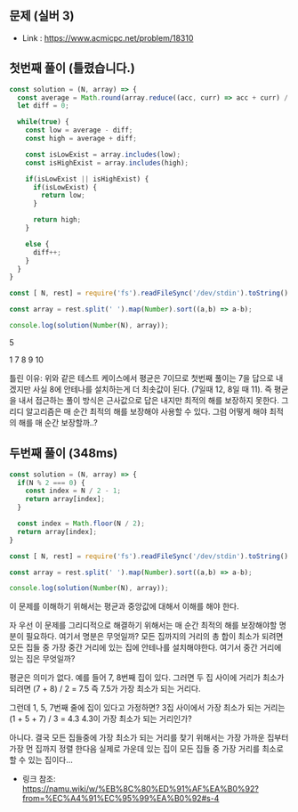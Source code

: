 ## 문제 (실버 3)    

- Link : https://www.acmicpc.net/problem/18310


## 첫번째 풀이 (틀렸습니다.)         

```javascript
const solution = (N, array) => {
  const average = Math.round(array.reduce((acc, curr) => acc + curr) / N);
  let diff = 0;

  while(true) {
    const low = average - diff;
    const high = average + diff;

    const isLowExist = array.includes(low);
    const isHighExist = array.includes(high);

    if(isLowExist || isHighExist) {
      if(isLowExist) {
        return low;
      }

      return high;
    }

    else {
      diff++;
    }
  }
}

const [ N, rest] = require('fs').readFileSync('/dev/stdin').toString().trim().split('\n');

const array = rest.split(' ').map(Number).sort((a,b) => a-b);

console.log(solution(Number(N), array));
```

5

1 7 8 9 10

틀린 이유: 위와 같은 테스트 케이스에서 평균은 7이므로 첫번째 풀이는 7을 답으로 내겠지만 사실 8에 안테나를 설치하는게 더 최솟값이 된다. (7일때 12, 8일 때 11). 즉 평균을 내서 접근하는 풀이 방식은 근사값으로 답은 내지만 최적의 해를 보장하지 못한다. 그리디 알고리즘은 매 순간 최적의 해를 보장해야 사용할 수 있다. 그럼 어떻게 해야 최적의 해를 매 순간 보장할까..?


## 두번째 풀이 (348ms)  

```javascript
const solution = (N, array) => {
  if(N % 2 === 0) {
    const index = N / 2 - 1;
    return array[index];    
  }

  const index = Math.floor(N / 2);
  return array[index];
}

const [ N, rest] = require('fs').readFileSync('/dev/stdin').toString().trim().split('\n');

const array = rest.split(' ').map(Number).sort((a,b) => a-b);

console.log(solution(Number(N), array));
```


이 문제를 이해하기 위해서는 평균과 중앙값에 대해서 이해를 해야 한다.

자 우선 이 문제를 그리디적으로 해결하기 위해서는 매 순간 최적의 해를 보장해야할 명분이 필요하다. 여기서 명분은 무엇일까?
모든 집까지의 거리의 총 합이 최소가 되려면 모든 집들 중 가장 중간 거리에 있는 집에 안테나를 설치해야한다. 여기서 중간 거리에 있는 집은 무엇일까?

평균은 의미가 없다. 예를 들어 7, 8번째 집이 있다. 그러면 두 집 사이에 거리가 최소가 되려면 (7 + 8) / 2 = 7.5
즉 7.5가 가장 최소가 되는 거리다.

그런데 1, 5, 7번째 줄에 집이 있다고 가정하면? 3집 사이에서 가장 최소가 되는 거리는 (1 + 5 + 7) / 3 = 4.3
4.3이 가장 최소가 되는 거리인가?

아니다. 결국 모든 집들중에 가장 최소가 되는 거리를 찾기 위해서는 가장 가까운 집부터 가장 먼 집까지 정렬 한다음 실제로 가운데 있는 집이 모든 집들 중 가장 거리를 최소로 할 수 있는 집이다...   

- 링크 참조: https://namu.wiki/w/%EB%8C%80%ED%91%AF%EA%B0%92?from=%EC%A4%91%EC%95%99%EA%B0%92#s-4
